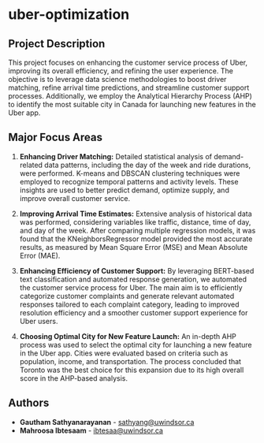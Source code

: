 # uber-optimization

## Project Description

This project focuses on enhancing the customer service process of Uber, improving its overall efficiency, and refining the user experience. The objective is to leverage data science methodologies to boost driver matching, refine arrival time predictions, and streamline customer support processes. Additionally, we employ the Analytical Hierarchy Process (AHP) to identify the most suitable city in Canada for launching new features in the Uber app.

## Major Focus Areas

1. **Enhancing Driver Matching:** Detailed statistical analysis of demand-related data patterns, including the day of the week and ride durations, were performed. K-means and DBSCAN clustering techniques were employed to recognize temporal patterns and activity levels. These insights are used to better predict demand, optimize supply, and improve overall customer service.

2. **Improving Arrival Time Estimates:** Extensive analysis of historical data was performed, considering variables like traffic, distance, time of day, and day of the week. After comparing multiple regression models, it was found that the KNeighborsRegressor model provided the most accurate results, as measured by Mean Square Error (MSE) and Mean Absolute Error (MAE).

3. **Enhancing Efficiency of Customer Support:** By leveraging BERT-based text classification and automated response generation, we automated the customer service process for Uber. The main aim is to efficiently categorize customer complaints and generate relevant automated responses tailored to each complaint category, leading to improved resolution efficiency and a smoother customer support experience for Uber users.

4. **Choosing Optimal City for New Feature Launch:** An in-depth AHP process was used to select the optimal city for launching a new feature in the Uber app. Cities were evaluated based on criteria such as population, income, and transportation. The process concluded that Toronto was the best choice for this expansion due to its high overall score in the AHP-based analysis.


## Authors

- **Gautham Sathyanarayanan** - sathyang@uwindsor.ca
- **Mahroosa Ibtesaam** - ibtesaa@uwindsor.ca

